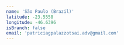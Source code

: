 ```yaml
---
name: 'São Paulo (Brazil)'
latitude: -23.5558
longitude: -46.6396
isBranch: false
email: 'patriciagpalazzotsai.adv@gmail.com'
---
```

